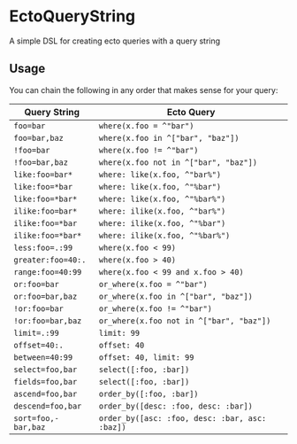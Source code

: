 # EctoQueryString

A simple DSL for creating ecto queries with a query string

## Usage

You can chain the following in any order that makes sense for your query:

Query String        | Ecto Query
---------------     | -----------
`foo=bar`           | `where(x.foo = ^"bar")`
`foo=bar,baz`       | `where(x.foo in ^["bar", "baz"])`
`!foo=bar`          | `where(x.foo != ^"bar")`
`!foo=bar,baz`      | `where(x.foo not in ^["bar", "baz"])`
`like:foo=bar*`     | `where: like(x.foo, ^"bar%")`
`like:foo=*bar`     | `where: like(x.foo, ^"%bar")`
`like:foo=*bar*`    | `where: like(x.foo, ^"%bar%")`
`ilike:foo=bar*`    | `where: ilike(x.foo, ^"bar%")`
`ilike:foo=*bar`    | `where: ilike(x.foo, ^"%bar")`
`ilike:foo=*bar*`   | `where: ilike(x.foo, ^"%bar%")`
`less:foo=.:99`     | `where(x.foo < 99)`
`greater:foo=40:.`  | `where(x.foo > 40)`
`range:foo=40:99`   | `where(x.foo < 99 and x.foo > 40)`
`or:foo=bar`        | `or_where(x.foo = ^"bar")`
`or:foo=bar,baz`    | `or_where(x.foo in ^["bar", "baz"])`
`!or:foo=bar`       | `or_where(x.foo != ^"bar")`
`!or:foo=bar,baz`   | `or_where(x.foo not in ^["bar", "baz"])`
`limit=.:99`        | `limit: 99`
`offset=40:.`       | `offset: 40`
`between=40:99`     | `offset: 40, limit: 99`
`select=foo,bar`    | `select([:foo, :bar])`
`fields=foo,bar`    | `select([:foo, :bar])`
`ascend=foo,bar`    | `order_by([:foo, :bar])`
`descend=foo,bar`   | `order_by([desc: :foo, desc: :bar])`
`sort=foo,-bar,baz` | `order_by([asc: :foo, desc: :bar, asc: :baz])`
